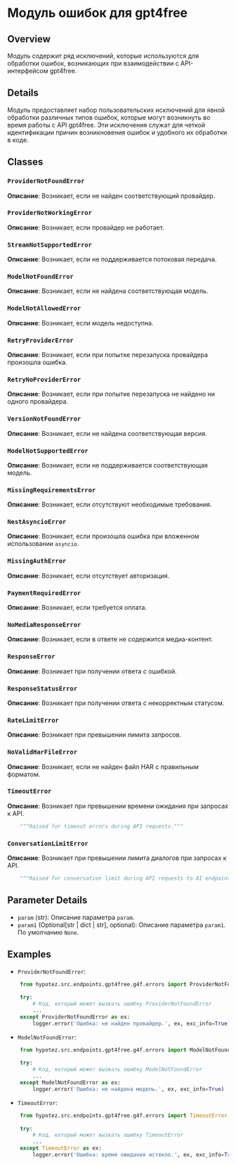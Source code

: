 # Модуль ошибок для gpt4free
## Overview
Модуль содержит ряд исключений, которые используются для обработки ошибок, возникающих при взаимодействии с API-интерфейсом gpt4free. 

## Details
Модуль предоставляет набор пользовательских исключений для явной обработки различных типов ошибок, которые могут возникнуть во время работы с API gpt4free. Эти исключения служат для четкой идентификации причин возникновения ошибок и удобного их обработки в коде.

## Classes
### `ProviderNotFoundError`
**Описание**: Возникает, если не найден соответствующий провайдер.

### `ProviderNotWorkingError`
**Описание**: Возникает, если провайдер не работает.

### `StreamNotSupportedError`
**Описание**: Возникает, если не поддерживается потоковая передача.

### `ModelNotFoundError`
**Описание**: Возникает, если не найдена соответствующая модель.

### `ModelNotAllowedError`
**Описание**: Возникает, если модель недоступна.

### `RetryProviderError`
**Описание**: Возникает, если при попытке перезапуска провайдера произошла ошибка.

### `RetryNoProviderError`
**Описание**: Возникает, если при попытке перезапуска не найдено ни одного провайдера.

### `VersionNotFoundError`
**Описание**: Возникает, если не найдена соответствующая версия.

### `ModelNotSupportedError`
**Описание**: Возникает, если не поддерживается соответствующая модель.

### `MissingRequirementsError`
**Описание**: Возникает, если отсутствуют необходимые требования.

### `NestAsyncioError`
**Описание**: Возникает, если произошла ошибка при вложенном использовании `asyncio`.

### `MissingAuthError`
**Описание**: Возникает, если отсутствует авторизация.

### `PaymentRequiredError`
**Описание**: Возникает, если требуется оплата.

### `NoMediaResponseError`
**Описание**: Возникает, если в ответе не содержится медиа-контент.

### `ResponseError`
**Описание**: Возникает при получении ответа с ошибкой.

### `ResponseStatusError`
**Описание**: Возникает при получении ответа с некорректным статусом.

### `RateLimitError`
**Описание**: Возникает при превышении лимита запросов.

### `NoValidHarFileError`
**Описание**: Возникает, если не найден файл HAR с правильным форматом.

### `TimeoutError`
**Описание**: Возникает при превышении времени ожидания при запросах к API.

```python
    """Raised for timeout errors during API requests."""
```

### `ConversationLimitError`
**Описание**: Возникает при превышении лимита диалогов при запросах к API.

```python
    """Raised for conversation limit during API requests to AI endpoint."""
```

## Parameter Details
- `param` (str): Описание параметра `param`.
- `param1` (Optional[str | dict | str], optional): Описание параметра `param1`. По умолчанию `None`.

## Examples
- `ProviderNotFoundError`:
```python
    from hypotez.src.endpoints.gpt4free.g4f.errors import ProviderNotFoundError
    
    try:
        # Код, который может вызвать ошибку ProviderNotFoundError
        ...
    except ProviderNotFoundError as ex:
        logger.error('Ошибка: не найден провайдер.', ex, exc_info=True)
```

- `ModelNotFoundError`:
```python
    from hypotez.src.endpoints.gpt4free.g4f.errors import ModelNotFoundError
    
    try:
        # Код, который может вызвать ошибку ModelNotFoundError
        ...
    except ModelNotFoundError as ex:
        logger.error('Ошибка: не найдена модель.', ex, exc_info=True)
```

- `TimeoutError`:
```python
    from hypotez.src.endpoints.gpt4free.g4f.errors import TimeoutError
    
    try:
        # Код, который может вызвать ошибку TimeoutError
        ...
    except TimeoutError as ex:
        logger.error('Ошибка: время ожидания истекло.', ex, exc_info=True)
```